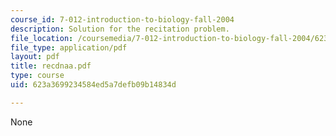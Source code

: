 ```yaml
---
course_id: 7-012-introduction-to-biology-fall-2004
description: Solution for the recitation problem.
file_location: /coursemedia/7-012-introduction-to-biology-fall-2004/623a3699234584ed5a7defb09b14834d_recdnaa.pdf
file_type: application/pdf
layout: pdf
title: recdnaa.pdf
type: course
uid: 623a3699234584ed5a7defb09b14834d

---
```

None